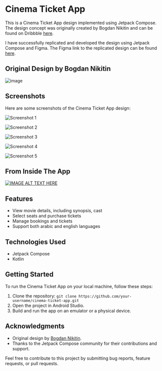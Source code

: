 # Cinema Ticket App

This is a Cinema Ticket App design implemented using Jetpack Compose. The design concept was originally created by Bogdan Nikitin and can be found on Dribbble [here](https://dribbble.com/shots/18133523-Movie-Tickets-Mobile-App). 

I have successfully replicated and developed the design using Jetpack Compose and Figma. The Figma link to the replicated design can be found [here](https://www.figma.com/file/3eWf9DgV4gw1k9Np81Y0LF/Cinema-Ticket-App?type=design&node-id=0%3A1&mode=design&t=T1GdF2LvswlRXIka-1). 


## Original Design by Bogdan Nikitin 
![image](https://github.com/Saif-Alhaider/Cinema_Ticket_Reservation/assets/58166633/8197446e-d0a3-48cf-a120-eddb534e4635)

## Screenshots
Here are some screenshots of the Cinema Ticket App design:

![Screenshot 1](https://github.com/Saif-Alhaider/Cinema_Ticket_Reservation/assets/58166633/24470e98-3722-4730-9c35-27913eee0b7c)

![Screenshot 2](https://github.com/Saif-Alhaider/Cinema_Ticket_Reservation/assets/58166633/3782e204-45e9-4397-a17e-af00a9c273d3)

![Screenshot 3](https://github.com/Saif-Alhaider/Cinema_Ticket_Reservation/assets/58166633/3d6363d1-fe1f-4cb7-9558-0cd5e8a1ae9d)

![Screenshot 4](https://github.com/Saif-Alhaider/Cinema_Ticket_Reservation/assets/58166633/bc715480-3130-47b0-8370-f67f40682020)

![Screenshot 5](https://github.com/Saif-Alhaider/Cinema_Ticket_Reservation/assets/58166633/4d9570c4-e84c-4c85-9fbd-df97247e6be6)

## From Inside The App
[![IMAGE ALT TEXT HERE](https://img.youtube.com/vi/iT9k3JA7dQc/0.jpg)](https://www.youtube.com/watch?v=iT9k3JA7dQc)

## Features

- View movie details, including synopsis, cast
- Select seats and purchase tickets
- Manage bookings and tickets
- Support both arabic and english languages

## Technologies Used

- Jetpack Compose
- Kotlin

## Getting Started

To run the Cinema Ticket App on your local machine, follow these steps:

1. Clone the repository: `git clone https://github.com/your-username/cinema-ticket-app.git`
2. Open the project in Android Studio.
3. Build and run the app on an emulator or a physical device.

## Acknowledgments

- Original design by [Bogdan Nikitin](https://dribbble.com/bogdan_nikitin).
- Thanks to the Jetpack Compose community for their contributions and support.

Feel free to contribute to this project by submitting bug reports, feature requests, or pull requests.
